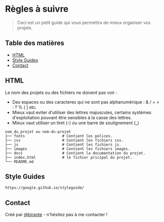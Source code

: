 # Règles à suivre
> Ceci est un petit guide qui vous permettra de mieux organiser vos projets.

## Table des matières
* [HTML](#html)
* [Style Guides](#style-guides)
* [Contact](#contact)


## HTML
 
Le nom des projets ou des fichiers ne doivent pas voir : 
   - Des espaces ou des caracteres qui ne sont pas alphanumérique : & / + > : ? % ( ] etc.
   - Mieux vaut eviter d'utiliser des lettres majuscules, certains systèmes d'exploitation pouvant être sensibles à la casse des lettres. 
   - Mieux vaut utiliser un tiret (-) ou une barre de soulignement (_)
   
    nom_du_projet ou nom-du-projet
    ├── fonts                 # Contient les polices.
    ├── css                   # Contient les fichiers css.
    ├── js                    # Contient les fichiers js.
    ├── images                # Contient les fichiers images.
    ├── docs                  # Contient la documentation du projet.
    ├── index.html            # le fichier pricipal du projet.
    └── README.md
    

## Style Guides

    https://google.github.io/styleguide/

## Contact
Créé par [@birante](https://twitter.com/sybirante) - n'hésitez pas à me contacter !
